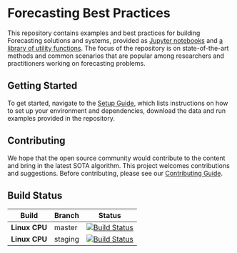 # Forecasting Best Practices 

This repository contains examples and best practices for building Forecasting solutions and systems, provided as [Jupyter notebooks](examples) and [a library of utility functions](fclib). The focus of the repository is on state-of-the-art methods and common scenarios that are popular among researchers and practitioners working on forecasting problems.

## Getting Started

To get started, navigate to the [Setup Guide](./docs/SETUP.md), which lists instructions on how to set up your environment and dependencies, download the data and run examples provided in the repository.

## Contributing
We hope that the open source community would contribute to the content and bring in the latest SOTA algorithm. This project welcomes contributions and suggestions. Before contributing, please see our [Contributing Guide](./docs/CONTRIBUTING.md).

## Build Status
| Build | Branch | Status |
| --- | --- | --- |
| **Linux CPU** | master | [![Build Status](https://dev.azure.com/best-practices/forecasting/_apis/build/status/cpu_unit_tests_linux?branchName=master)](https://dev.azure.com/best-practices/forecasting/_build/latest?definitionId=128&branchName=master) |
| **Linux CPU** | staging | [![Build Status](https://dev.azure.com/best-practices/forecasting/_apis/build/status/cpu_unit_tests_linux?branchName=staging)](https://dev.azure.com/best-practices/forecasting/_build/latest?definitionId=128&branchName=staging) |